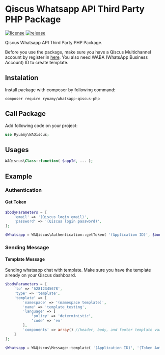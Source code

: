 # Qiscus Whatsapp API Third Party PHP Package

[![license](https://img.shields.io/github/license/ryuamy/whatsapp-qiscus-php?color=green)](https://packagist.org/packages/ryuamy/whatsapp-qiscus-php)
[![release](https://img.shields.io/github/v/release/ryuamy/whatsapp-qiscus-php?color=orange&include_prereleases)](https://packagist.org/packages/ryuamy/whatsapp-qiscus-php)

Qiscus Whatsapp API Third Party PHP Package. 

Before you use the package, make sure you have a Qiscus Multichannel account by register in [here](https://www.qiscus.com/multichannel/register). You also need WABA (WhatsApp Business Account) ID to create template.



## Instalation
Install package with composer by following command:
```
composer require ryuamy/whatsapp-qiscus-php
```


## Call Package
Add following code on your project:
```php
use Ryuamy\WAQiscus;
```


## Usages
```php
WAQiscus\Class::function( $appId, ... );
```


## Example

### Authentication

#### Get Token
```php
$bodyParameters = [
    'email' => '(Qiscus login email)',
    'password' => '(Qiscus login password)',
];

$Whatsapp = WAQiscus\Authentication::getToken( '(Application ID)', $bodyParameters );
```

### Sending Message

#### Template Message
Sending whatsapp chat with template. Make sure you have the template already on your Qiscus dashboard.
```php
$bodyParameters = [
    'to' => '62812345678',
    'type' => 'template',
    'template' => [
        'namespace' => '(namespace template)',
        'name' => 'template_testing',
        'language' => [
            'policy' => 'deterministic',
            'code' => 'en'
        ],
        'components' => array() //header, body, and footer template variables
    ]
];

$Whatsapp = WAQiscus\Message::template( '(Application ID)', '(Token Auth)', '(Channel ID)', $bodyParameters );
```

